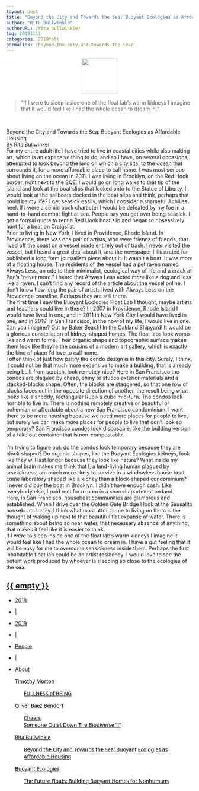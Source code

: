 ```yaml
---
layout: post
title: "Beyond the City and Towards the Sea: Buoyant Ecologies as Affordable Housing"
author: "Rita Bullwinkle"
authorURL: /rita-bullwinkle/
tag: 20191111
categories: 2019fall
permalink: /beyond-the-city-and-towards-the-sea/
---
```


<img style="display: block; margin-left: auto; margin-right: auto; width:10vw;" src="{{site.baseurl}}/assets/profile/rita-bullwinkle.jpg" alt="">

>“If I were to sleep inside one of the float lab’s warm kidneys I imagine that it would feel like I had the whole ocean to dream in.”

<br>

Beyond the City and Towards the Sea: Buoyant Ecologies as Affordable Housing
<br>
By Rita Bullwinkel
<br>
For my entire adult life I have tried to live in coastal cities while also making art, which is an expensive thing to do, and so I have, on several occasions, attempted to look beyond the land on which a city sits, to the ocean that surrounds it, for a more affordable place to call home. I was most serious about living on the ocean in 2011. I was living in Brooklyn, on the Red Hook border, right next to the BQE. I would go on long walks to that tip of the island and look at the boat slips that looked onto to the Statue of Liberty. I would look at the sailboats docked in the boat slips and think, perhaps that could be my life? I get seasick easily, which I consider a shameful Achilles heel. If I were a comic book character I would be defeated by my foe in a hand-to-hand combat fight at sea. People say you get over being seasick. I got a formal quote to rent a Red Hook boat slip and began to obsessively hunt for a boat on Craigslist.
<br>
Prior to living in New York, I lived in Providence, Rhode Island. In Providence, there was one pair of artists, who were friends of friends, that lived off the coast on a vessel made entirely out of trash. I never visited the vessel, but I heard a great deal about it, and the newspaper I illustrated for published a long form journalism piece about it. It wasn’t a boat. It was more of a floating house. The residents of the vessel had a pet raven named Always Less, an ode to their minimalist, ecological way of life and a crack at Poe’s “never more.” I heard that Always Less acted more like a dog and less like a raven. I can’t find any record of the article about the vessel online. I don’t know how long the pair of artists lived with Always Less on the Providence coastline. Perhaps they are still there.
<br>
The first time I saw the Buoyant Ecologies Float Lab I thought, maybe artists and teachers could live in there? In 2007 in Providence, Rhode Island I would have lived in one, and in 2011 in New York City I would have lived in one, and in 2019, in San Francisco, in the now of my life, I would live in one. Can you imagine? Out by Baker Beach! In the Oakland Shipyard! It would be a glorious constellation of kidney-shaped homes. The float labs look womb-like and warm to me. Their organic shape and topographic surface makes them look like they’re the cousins of a modern art gallery, which is exactly the kind of place I’d love to call home.
<br>
I often think of just how paltry the condo design is in this city. Surely, I think, it could not be that much more expensive to make a building, that is already being built from scratch, look remotely nice? Here in San Francisco the condos are plagued by cheap, shiny or stucco exterior materials and a stacked-blocks shape. Often, the blocks are staggered, so that one row of blocks faces out in the opposite direction of another, the result being what looks like a shoddy, rectangular Rubik’s cube mid-turn. The condos look horrible to live in. There is nothing remotely creative or beautiful or bohemian or affordable about a new San Francisco condominium. I want there to be more housing because we need more places for people to live, but surely we can make more places for people to live that don’t look so temporary? San Francisco condos look disposable, like the building version of a take out container that is non-compostable.  
<br>
I’m trying to figure out: do the condos look temporary because they are block shaped? Do organic shapes, like the Buoyant Ecologies kidneys, look like they will last longer because they look like nature? What inside my animal brain makes me think that I, a land-living human plagued by seasickness, am much more likely to survive in a windowless house boat come laboratory shaped like a kidney than a block-shaped condominium?
<br>
I never did buy the boat in Brooklyn. I didn’t have enough cash. Like everybody else, I paid rent for a room in a shared apartment on land.
<br>
Here, in San Francisco, houseboat communities are glamorous and established. When I drive over the Golden Gate Bridge I look at the Sausalito houseboats lustily. I think what most attracts me to living on them is the thought of waking up next to that beautiful flat expanse of water. There is something about being so near water, that necessary absence of anything, that makes it feel like it is easier to think.
<br>
If I were to sleep inside one of the float lab’s warm kidneys I imagine it would feel like I had the whole ocean to dream in. I have a gut feeling that it will be easy for me to overcome seasickness inside them. Perhaps the first inhabitable float lab could be an artist residency. I would love to see the potent work produced by whoever is sleeping so close to the ecologies of the sea. 
<br>

<!-- End of page -->
<!-- Start of Bottom Footer -->

<nav class="nav justify-content-center" style="box-shadow: 0 2px 2px -2px rgba(0,0,0,0);">
  <div class="nav-container">
    <a href="{{ site.baseurl }}/">
      <h2 class="nav-title">{{ empty }}</h2>
    </a>
    <ul style="position: relative">
      <!-- <li><a href="{{ site.baseurl }}/">Issue</a></li> -->
      <li class="nav-item"><a class="nav-link" href="{{ '/2018-fall' | prepend: site.baseurl }}">2018</a></li>
      <li class="nav-item"><p>|</p></li>
      <li class="nav-item"><a class="nav-link" href="{{ '/2019-fall' | prepend: site.baseurl }}">2019</a></li>
      <li class="nav-item"><p>|</p></li>
      <li class="nav-item"><a class="nav-link" href="{{ '/people' | prepend: site.baseurl }}">People</a></li>
      <li class="nav-item"><p>|</p></li>
      <li class="nav-item"><a class="nav-link" href="{{ '/about' | prepend: site.baseurl }}">About</a></li>
    </ul>
  </div>
</nav>


  <section id="sec4">
    <div class="row">
      <div class="col-md-3">
        <ul>
          <li style="font-family: 'Work Sans','Segoe UI',Helvetica,Arial,sans-serif;list-style-type: none;"><a style="color:#000;" href="{{site.baseurl}}/timothy-morton/">Timothy Morton</a></li>
          <ul>
            <li style="font-family: 'Work Sans','Segoe UI',Helvetica,Arial,sans-serif;list-style-type: none;"><a style="color:#000;" href="{{site.baseurl}}/fullness-of-being/">FULLNESS of BEING</a></li>
          </ul>
        </ul>
      </div>
      <div class="col-md-3">
        <ul>
          <li style="font-family: 'Work Sans','Segoe UI',Helvetica,Arial,sans-serif;list-style-type: none;"><a style="color:#000;" href="{{site.baseurl}}/oliver-bendorf/">Oliver Baez Bendorf</a></li>
          <ul>
            <li style="font-family: 'Work Sans','Segoe UI',Helvetica,Arial,sans-serif;list-style-type: none;"><a style="color:#000;" href="{{site.baseurl}}/cheers/">Cheers</a></li>
            <li style="font-family: 'Work Sans','Segoe UI',Helvetica,Arial,sans-serif;list-style-type: none;"><a style="color:#000;" href="{{site.baseurl}}/someone-quiet-down-the-biodiverse/">Someone Quiet Down The Biodiverse “I”</a></li>
          </ul>
        </ul>
      </div>
        <div class="col-md-3">
        <ul>
          <li style="font-family: 'Work Sans','Segoe UI',Helvetica,Arial,sans-serif;list-style-type: none;"><a style="color:#000;" href="{{site.baseurl}}/oliver-bendorf/">Rita Bullwinkle</a></li>
          <ul>
            <li style="font-family: 'Work Sans','Segoe UI',Helvetica,Arial,sans-serif;list-style-type: none;"><a style="color:#000;" href="{{site.baseurl}}/someone-quiet-down-the-biodiverse/">Beyond the City and Towards the Sea: Buoyant Ecologies as Affordable Housing</a></li>
          </ul>
        </ul>
      </div>
        <div class="col-md-3">
        <ul>
          <li style="font-family: 'Work Sans','Segoe UI',Helvetica,Arial,sans-serif;list-style-type: none;"><a style="color:#000;" href="{{site.baseurl}}/oliver-bendorf/">Buoyant Ecologies</a></li>
          <ul>
            <li style="font-family: 'Work Sans','Segoe UI',Helvetica,Arial,sans-serif;list-style-type: none;"><a style="color:#000;" href="{{site.baseurl}}/someone-quiet-down-the-biodiverse/">The Future Floats: Building Buoyant Homes for Nonhumans</a></li>
          </ul>
        </ul>
      </div>
    </div>
  </section>